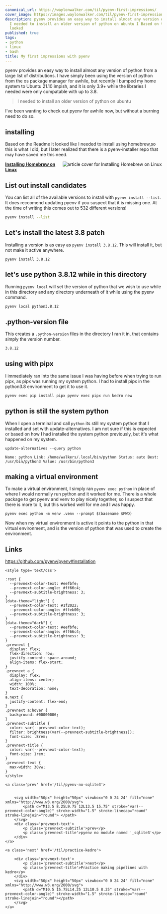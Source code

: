 ```yaml
---
canonical_url: https://waylonwalker.com/til/pyenv-first-impressions/
cover_image: https://images.waylonwalker.com/til/pyenv-first-impressions.png
description: pyenv provides an easy way to install almost any version of python from
  I needed to install an older version of python on ubuntu I Based on the Readme it
  looked
published: true
tags:
- python
- linux
- bash
title: My first impressions with pyenv
---
```


pyenv provides an easy way to install almost any version of python from a large list of distributions. I have simply been using the version of python from the os package manager for awhile, but recently I bumped my home system to Ubuntu 21.10 impish, and it is only 3.9+ while the libraries I needed were only compatable with up to 3.8.

> I needed to install an older version of python on ubuntu

I've been wanting to check out pyenv for awhile now, but without a burning need to do so.

## installing

Based on the Readme it looked like I needed to install using homebrew,so this is what I did, but I later realized that there is a pyenv-installer repo that may have saved me this need.


  <div class="onelinelink-wrapper">
      <a class="onelinelink" href="https://waylonwalker.com/til/installing-homebrew-linux/">
          <img style="float: right;" align='right' src="https://images.waylonwalker.com/til/installing-homebrew-linux-og_250x140.png" alt="article cover for 
 Installing Homebrew on Linux
"/>
          <p><strong>
 Installing Homebrew on Linux
</strong></p>
      </a>
  </div>


## List out install candidates

You can list all of the available versions to install with
`pyenv install --list`.  It does reccomend updating pyenv if you suspect
that it is missing one.  At the time of writing this comes out to 532 different versions!

``` bash
pyenv install --list
```

## Let's install the latest 3.8 patch

Installing a version is as easy as `pyenv install 3.8.12`.  This will install it, but not make it active anywhere.

```
pyenv install 3.8.12
```

## let's use python 3.8.12 while in this directory

Running `pyenv local` will set the version of python that we wish to use while in this directory and any directory underneath of it while using the pyenv command.

``` bash
pyenv local python3.8.12
```

## .python-version file

This creates a `.python-version` files in the directory I ran it in, that contains simply the version number.

``` bash
3.8.12
```

## using with pipx

I immediately ran into the same issue I was having before when trying to run pipx, as pipx was running my system python.  I had to install pipx in the python3.8 environment to get it to use it.

``` bash
pyenv exec pip install pipx pyenv exec pipx run kedro new
```

## python is still the system python

When I open a terminal and call `python` its still my system python that I installed and set with update-alternatives.  I am not sure if this is expected or based on how I had installed the system python previously, but it's what happened on my system.

```
update-alternatives --query python

Name: python Link: /home/walkers/.local/bin/python Status: auto Best: /usr/bin/python3 Value: /usr/bin/python3
```

## making a virtual environment

To make a virtual environment, I simply ran `pyenv exec python` in place of where I would normally run python and it worked for me.  There is a whole package to get pyenv and venv to play nicely together, so I suspect that there is more to it, but this worked well for me and I was happy.

```
pyenv exec python -m venv .venv --prompt $(basename $PWD)
```

Now when my virtual environment is active it points to the python in that virtual environment, and is the version of python that was used to create the environment.

## Links
https://github.com/pyenv/pyenv#installation
<div class='prevnext'>

    <style type='text/css'>

    :root {
      --prevnext-color-text: #eefbfe;
      --prevnext-color-angle: #ff66c4;
      --prevnext-subtitle-brightness: 3;
    }
    [data-theme="light"] {
      --prevnext-color-text: #1f2022;
      --prevnext-color-angle: #ffeb00;
      --prevnext-subtitle-brightness: 3;
    }
    [data-theme="dark"] {
      --prevnext-color-text: #eefbfe;
      --prevnext-color-angle: #ff66c4;
      --prevnext-subtitle-brightness: 3;
    }
    .prevnext {
      display: flex;
      flex-direction: row;
      justify-content: space-around;
      align-items: flex-start;
    }
    .prevnext a {
      display: flex;
      align-items: center;
      width: 100%;
      text-decoration: none;
    }
    a.next {
      justify-content: flex-end;
    }
    .prevnext a:hover {
      background: #00000006;
    }
    .prevnext-subtitle {
      color: var(--prevnext-color-text);
      filter: brightness(var(--prevnext-subtitle-brightness));
      font-size: .8rem;
    }
    .prevnext-title {
      color: var(--prevnext-color-text);
      font-size: 1rem;
    }
    .prevnext-text {
      max-width: 30vw;
    }
    </style>
    
    <a class='prev' href='/til/pyenv-no-sqlite3'>
    

        <svg width="50px" height="50px" viewbox="0 0 24 24" fill="none" xmlns="http://www.w3.org/2000/svg">
            <path d="M13.5 8.25L9.75 12L13.5 15.75" stroke="var(--prevnext-color-angle)" stroke-width="1.5" stroke-linecap="round" stroke-linejoin="round"> </path>
        </svg>
        <div class='prevnext-text'>
            <p class='prevnext-subtitle'>prev</p>
            <p class='prevnext-title'>pyenv no module named '_sqlite3'</p>
        </div>
    </a>
    
    <a class='next' href='/til/practice-kedro'>
    
        <div class='prevnext-text'>
            <p class='prevnext-subtitle'>next</p>
            <p class='prevnext-title'>Practice making pipelines with kedro</p>
        </div>
        <svg width="50px" height="50px" viewbox="0 0 24 24" fill="none" xmlns="http://www.w3.org/2000/svg">
            <path d="M10.5 15.75L14.25 12L10.5 8.25" stroke="var(--prevnext-color-angle)" stroke-width="1.5" stroke-linecap="round" stroke-linejoin="round"></path>
        </svg>
    </a>
  </div>